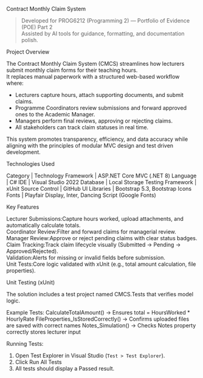Contract Monthly Claim System

> Developed for PROG6212 (Programming 2) — Portfolio of Evidence (POE) Part 2  
> Assisted by AI tools for guidance, formatting, and documentation polish.

Project Overview

The Contract Monthly Claim System (CMCS) streamlines how lecturers submit monthly claim forms for their teaching hours.  
It replaces manual paperwork with a structured web-based workflow where:

- Lecturers capture hours, attach supporting documents, and submit claims.  
- Programme Coordinators review submissions and forward approved ones to the Academic Manager.  
- Managers perform final reviews, approving or rejecting claims.  
- All stakeholders can track claim statuses in real time.

This system promotes transparency, efficiency, and data accuracy  while aligning with the principles of modular MVC design and test driven development.

Technologies Used

 Category | Technology 
 Framework | ASP.NET Core MVC (.NET 8) 
 Language | C# 
IDE | Visual Studio 2022 
Database | Local Storage
Testing Framework | xUnit 
Source Control | GitHub 
UI Libraries | Bootstrap 5.3, Bootstrap Icons 
Fonts | Playfair Display, Inter, Dancing Script (Google Fonts) 

Key Features

Lecturer Submissions:Capture hours worked, upload attachments, and automatically calculate totals.  
Coordinator Review:Filter and forward claims for managerial review.  
Manager Review:Approve or reject pending claims with clear status badges.  
Claim Tracking:Track claim lifecycle visually (Submitted → Pending → Approved/Rejected).  
Validation:Alerts for missing or invalid fields before submission.  
Unit Tests:Core logic validated with xUnit (e.g., total amount calculation, file properties).  

Unit Testing (xUnit)

The solution includes a test project named CMCS.Tests that verifies model logic.

Example Tests:
CalculateTotalAmount() → Ensures total = HoursWorked * HourlyRate
FileProperties_IsStoredCorrectly() → Confirms uploaded files are saved with correct names
Notes_Simulation() → Checks Notes property correctly stores lecturer input

Running Tests:
1. Open Test Explorer in Visual Studio (`Test > Test Explorer`).
2. Click Run All Tests
3. All tests should display a Passed result.
